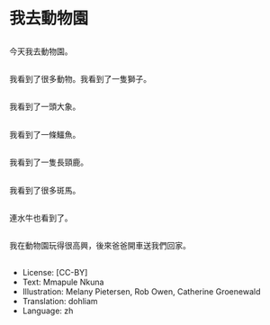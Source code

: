 # 我去動物園

##
今天我去動物園。

##
我看到了很多動物。我看到了一隻獅子。

##
我看到了一頭大象。

##
我看到了一條鱷魚。

##
我看到了一隻長頸鹿。

##
我看到了很多斑馬。

##
連水牛也看到了。

##
我在動物園玩得很高興，後來爸爸開車送我們回家。

##
* License: [CC-BY]
* Text: Mmapule Nkuna
* Illustration: Melany Pietersen, Rob Owen, Catherine Groenewald
* Translation: dohliam
* Language: zh
